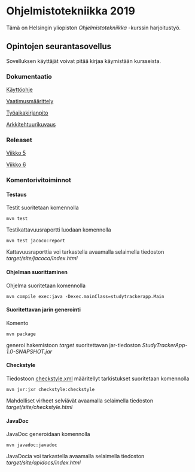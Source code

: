 # Ohjelmistotekniikka 2019
Tämä on Helsingin yliopiston *Ohjelmistotekniikka* -kurssin harjoitustyö.

## Opintojen seurantasovellus
Sovelluksen käyttäjät voivat pitää kirjaa käymistään kursseista.
### Dokumentaatio
[Käyttöohje](../master/dokumentointi/kaytto_ohje.md)

[Vaatimusmäärittely](../master/dokumentointi/vaatimusmaarittely.md)

[Työaikakirjanpito](../master/dokumentointi/tyoaikakirjanpito.md)

[Arkkitehtuurikuvaus](../master/dokumentointi/arkkitehtuuri.md)

### Releaset

[Viikko 5](https://github.com/Niddis/Ohjelmistotekniikka2019/releases/tag/viikko5)

[Viikko 6](https://github.com/Niddis/Ohjelmistotekniikka2019/releases/tag/viikko6)

### Komentorivitoiminnot
#### Testaus
Testit suoritetaan komennolla
```
mvn test
```
Testikattavuusraportti luodaan komennolla
```
mvn test jacoco:report
```
Kattavuusraporttia voi tarkastella avaamalla selaimella tiedoston *target/site/jacoco/index.html*

#### Ohjelman suorittaminen
Ohjelma suoritetaan komennolla
```
mvn compile exec:java -Dexec.mainClass=studytrackerapp.Main
```
#### Suoritettavan jarin generointi
Komento
```
mvn package
```
generoi hakemistoon *target* suoritettavan jar-tiedoston *StudyTrackerApp-1.0-SNAPSHOT.jar*

#### Checkstyle
Tiedostoon [checkstyle.xml](../master/checkstyle.xml) määritellyt tarkistukset suoritetaan komennolla
```
mvn jxr:jxr checkstyle:checkstyle
```
Mahdolliset virheet selviävät avaamalla selaimella tiedoston *target/site/checkstyle.html*

#### JavaDoc
JavaDoc generoidaan komennolla
```
mvn javadoc:javadoc
```
JavaDocia voi tarkastella avaamalla selaimella tiedoston *target/site/apidocs/index.html*